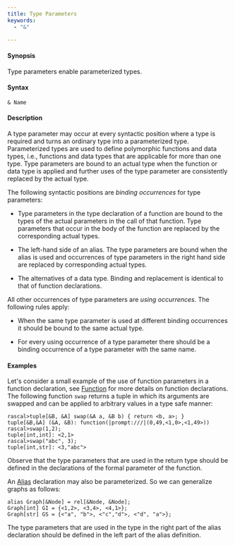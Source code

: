 ```yaml
---
title: Type Parameters
keywords:
  - "&"

---
```


#### Synopsis

Type parameters enable parameterized types.

#### Syntax

`& Name`

#### Description

A type parameter may occur at every syntactic position where a type is required and turns an ordinary type into a parameterized type.
Parameterized types are used to define polymorphic functions and data types, i.e., functions and data types that are applicable for more than one type. Type parameters are bound to an actual type when the function or data type is applied and further uses of the type parameter are consistently replaced by the actual type.

The following syntactic positions are _binding occurrences_ for type parameters:

*  Type parameters in the type declaration of a function are bound to the types of the actual parameters in the call of that function. Type parameters that occur in the body of the function are replaced by the corresponding actual types.

*  The left-hand side of an alias. The type parameters are bound when the alias is used and occurrences of type parameters in the right hand side are replaced by corresponding actual types.

*  The alternatives of a data type. Binding and replacement is identical to that of function declarations.


All other occurrences of type parameters are _using occurrences_. The following rules apply:

*  When the same type parameter is used at different binding occurrences it should be bound to the same actual type.

*  For every using occurrence of a type parameter there should be a binding occurrence of a type parameter with the same name.

#### Examples

Let\'s consider a small example of the use of function parameters in a function declaration, see [Function](../../../../Rascal/Declarations/Function/index.md)
for more details on function declarations.
The following function `swap` returns a tuple in which its arguments are swapped and can be applied to arbitrary values 
in a type safe manner:

```rascal-shell 
rascal>tuple[&B, &A] swap(&A a, &B b) { return <b, a>; }
tuple[&B,&A] (&A, &B): function(|prompt:///|(0,49,<1,0>,<1,49>))
rascal>swap(1,2);
tuple[int,int]: <2,1>
rascal>swap("abc", 3);
tuple[int,str]: <3,"abc">
```
Observe that the type parameters that are used in the return type should be defined in the declarations of the formal parameter of the function.

An [Alias](../../../../Rascal/Declarations/Alias/index.md) declaration may also be parameterized. So we can generalize graphs as follows:
```rascal
alias Graph[&Node] = rel[&Node, &Node];
Graph[int] GI = {<1,2>, <3,4>, <4,1>};
Graph[str] GS = {<"a", "b">, <"c","d">, <"d", "a">};
```
The type parameters that are used in the type in the right part of the alias declaration 
should be defined in the left part of the alias definition.


